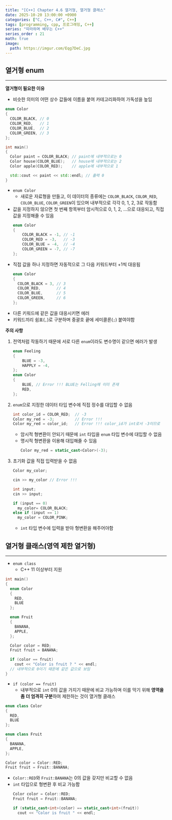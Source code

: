 ```yaml
---
title: "[C++] Chapter 4.6 열거형, 열거형 클래스"
date: 2025-10-20 13:00:00 +0900
categories: ["C, C++, C#", C++]
tags: [programming, cpp, 프로그래밍, C++]
series: "따라하며 배우는 C++"
series_order : 21
math: true
image:
  path: https://imgur.com/Eqg7DeC.jpg
---
```


## 열거형 enum

---

**열거형이 필요한 이유**  

- 비슷한 의미의 어떤 상수 값들에 이름을 붙여 카테고리화하여 가독성을 높임

```cpp
enum Color
{
  COLOR_BLACK, // 0
  COLOR_RED,   // 1
  COLOR_BLUE,  // 2
  COLOR_GREEN, // 3
};

int main()
{
  Color paint = COLOR_BLACK; // paint에 내부적으로는 0
  Color house(COLOR_BLUE);   // house에 내부적으로는 2
  Color apple(COLOR_RED);    // apple에 내부적으로 1 

  std::cout << paint << std::endl; // 출력 0
}
```

- `enum Color`
  - 새로운 자료형을 만들고, 이 데이터의 종류에는 `COLOR_BLACK`, `COLOR_RED`, `COLOR_BLUE`, `COLOR_GREEN`이 있으며 내부적으로 각각 0, 1, 2, 3로 작동함
- 값을 지정하지 않으면 첫 번째 항목부터 암시적으로 0, 1, 2, ...으로 대응되고, 직접 값을 지정해줄 수 있음
    ```cpp
    enum Color
    {
        COLOR_BLACK = -1, // -1
        COLOR_RED = -3,   // -3
        COLOR_BLUE = -4,  // -4
        COLOR_GREEN = -7, // -7
    };
    ```
- 직접 값을 하나 지정하면 자동적으로 그 다음 키워드부터 +1씩 대응됨
  ```cpp
  enum Color
  {
    COLOR_BLACK = 3, // 3
    COLOR_RED,       // 4
    COLOR_BLUE,      // 5
    COLOR_GREEN,     // 6
  };
  ```
- 다른 키워드에 같은 값을 대응시키면 에러
- 키워드끼리 쉼표(`,`)로 구분하며 중괄호 끝에 세미콜론(`;`) 붙여야함

**주의 사항**  

1. 전역처럼 작동하기 때문에 서로 다른 `enum`이라도 변수명이 같으면 에러가 발생
    ```cpp
    enum Feeling
    {
        BLUE = -3,  
        HAPPLY = -4, 
    };
    enum Color
    {
        BLUE, // Error !!! BLUE는 Felling에 이미 존재
        RED,
    };
    ```
2. `enum`으로 지정한 데이터 타입 변수에 직접 정수를 대입할 수 없음
    ```cpp
    int color_id = COLOR_RED;  // -3
    Color my_red = -3;         // Error !!!
    Color my_red = color_id;   // Error !!! color_id가 int로서 -3이므로
    ```
   - 암시적 형변환이 안되기 때문에 `int` 타입을 `enum` 타입 변수에 대입할 수 없음
   - 명시적 형변환을 이용해 대입해줄 수 있음
      ```cpp
      Color my_red = static_cast<Color>(-3);
      ```
3. 초기화 값을 직접 입력받을 수 없음
    ```cpp
    Color my_color;

    cin >> my_color // Error !!! 

    int input;
    cin >> input;

    if (input == 0) 
      my_color= COLOR_BLACK;
    else if (input == 1) 
      my_color = COLOR_PINK;
    ```
    - `int` 타입 변수에 입력을 받아 형변환을 해주어야함

## 열거형 클래스(영역 제한 열거형)

---

- `enum class`
  - C++ 11 이상부터 지원

```cpp
int main()
{
  enum Color
  {
    RED,
    BLUE
  };

  enum Fruit
  {
    BANANA,
    APPLE,
  };

  Color color = RED;
  Fruit fruit = BANANA;

  if (color == fruit)
    cout << "Color is fruit ? " << endl;
  // 내부적으로 0이기 때문에 같은 값으로 보임
}
```

- `if (color == fruit)`
  - 내부적으로 `int` 0의 값을 가지기 때문에 비교 가능하며 이를 막기 위해 **영역을 좀 더 엄격히 구분**하여 제한하는 것이 열거형 클래스

```cpp
enum class Color
{
  RED,
  BLUE
};

enum class Fruit
{
  BANANA,
  APPLE,
};

Color color = Color::RED;
Fruit fruit = Fruit::BANANA;
```

- `Color::RED`와 `Fruit:BANANA`는 0의 값을 갖지만 비교할 수 없음
- `int` 타입으로 형변환 후 비교 가능함
    ```cpp
    Color color = Color::RED;
    Fruit fruit = Fruit::BANANA;

    if (static_cast<int>(color) == static_cast<int>(fruit))
      cout << "Color is fruit " << endl;
    ```
